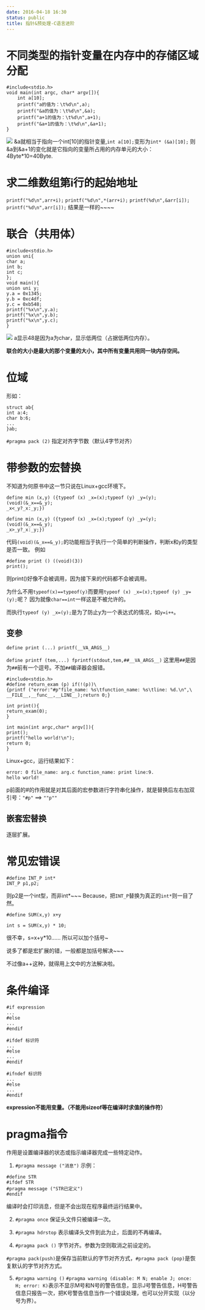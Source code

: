 ```yaml
---
date: 2016-04-18 16:30
status: public
title: 指针&预处理-C语言进阶
---
```


# 不同类型的指针变量在内存中的存储区域分配
```
#include<stdio.h>
void main(int argc, char* argv[]){
    int a[10];
    printf("a的值为：\t%d\n",a);
    printf("&a的值为：\t%d\n",&a);
    printf("a+1的值为：\t%d\n",a+1);
    printf("&a+1的值为：\t%d\n",&a+1);
}
```

![](~/16-33-16.jpg)
&a就相当于指向一个int[10]的指针变量,`int a[10];`变形为`int* (&a)[10];`
则&a到&a+1的变化就是它指向的变量所占用的内存单元的大小：4Byte*10=40Byte.


# 求二维数组第i行的起始地址
`printf("%d\n",arr+i);`
`printf("%d\n",*(arr+i);`
`printf(%d\n",&arr[i]);`
`printf("%d\n",arr[i]);`
结果是一样的~~~~

# 联合（共用体）
```c:n
#include<stdio.h>
union uni{
char a;
int b;
int c;
};
void main(){
union uni y;
y.a = 0x1345;
y.b = 0xc4df;
y.c = 0xb548;
printf("%x\n",y.a);
printf("%x\n",y.b);
printf("%x\n",y.c);
}
```

![](~/18-08-00.jpg)
a显示48是因为a为char，显示低两位（占据低两位内存）。

**联合的大小是最大的那个变量的大小，其中所有变量共用同一块内存空间。**

# 位域
形如：
```
struct ab{
int a:4;
char b:6;
...
}ab;
```

`#pragma pack (2)` 指定对齐字节数（默认4字节对齐）

# 带参数的宏替换
不知道为何原书中这一节只说在Linux+gcc环境下。


```C:n
define min (x,y) ({typeof (x) _x=(x);typeof (y) _y=(y);
(void)(&_x==&_y);
_x<_y?_x:_y;})

define min (x,y) ({typeof (x) _x=(x);typeof (y) _y=(y);
(void)(&_x==&_y);
_x>_y?_x:_y;})
```

代码`(void)(&_x==&_y);`的功能相当于执行一个简单的判断操作，判断x和y的类型是否一致。
例如
```
#define print () ((void)(3))
print();
```
则print()好像不会被调用，因为接下来的代码都不会被调用。

为什么不用`typeof(x)==typeof(y)`而要用`typeof (x) _x=(x);typeof (y) _y=(y);`呢？
因为就像`char==int`一样这是不被允许的。

而执行`typeof (y) _x=(y);`是为了防止y为一个表达式的情况，如`y=i++`。

## 变参
`define print (...) printf(__VA_ARGS__)`

`define printf (tem,...) fprintf(stdout,tem,##__VA_ARGS__)`
这里用`##`是因为`##`前有一个逗号。不加`##`编译器会报错。

```
#include<stdio.h>
#define return_exam (p) if(!(p))\
{printf ("error:"#p"file_name: %s\tfunction_name: %s\tline: %d.\n",\
__FILE__,__func__,__LINE__);return 0;}

int print(){
return_exam(0);
}

int main(int argc,char* argv[]){
print();
printf("hello world!\n");
return 0;
}
```
Linux+gcc，运行结果如下：
```
error: 0 file_name: arg.c function_name: print line:9.
hello world!
```


p前面的#的作用就是对其后面的宏参数进行字符串化操作，就是替换后左右加双引号：`"#p"` ==> `""p""`

## 嵌套宏替换
逐层扩展。

# 常见宏错误
```
#define INT_P int*
INT_P p1,p2;
```
则p2是一个int型，而非int*~~~
Because，把`INT_P`替换为真正的`int*`则一目了然。

```
#define SUM(x,y) x+y

int s = SUM(x,y) * 10;
```
很不幸，s=x+y*10……
所以可以加个括号~


说多了都是宏扩展的错，一般都是加括号解决~~~

不过像a++这种，就得用上文中的方法解决啦。




# 条件编译
```
#if expression
...
#else
...
#endif
```
```
#ifdef 标识符
...
#else
...
#endif
```
```
#ifndef 标识符
...
#else
...
#endif
```
**expression不能用变量。（不能用sizeof等在编译时求值的操作符）**

# pragma指令
作用是设置编译器的状态或指示编译器完成一些特定动作。
1. `#pragma message ("消息")`
示例：
```
#define STR
#ifdef STR
#pragma message ("STR已定义")
#endif
```

编译时会打印消息，但是不会出现在程序最终运行结果中。

2. `#pragma once`
保证头文件只被编译一次。

3. `#pragma hdrstop`
表示编译头文件到此为止，后面的不再编译。

4. `#pragma pack ()`
字节对齐。参数为空则取消之前设定的。

`#pragma pack(push)`是保存当前默认的字节对齐方式，`#pragma pack (pop)`是恢复默认的字节对齐方式。

5. `#pragma warning ()`
`#pragma warning (disable: M N; enable J; once: H; error: K)`表示不显示M号和N号的警告信息，显示J号警告信息，H号警告信息只报告一次，把K号警告信息当作一个错误处理，也可以分开实现（以分号为界）。
